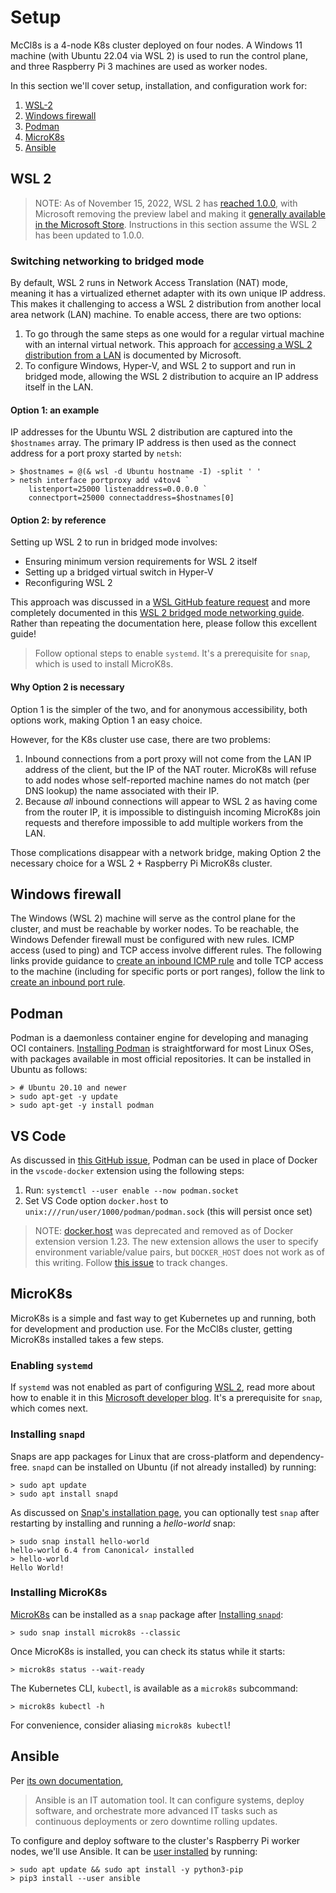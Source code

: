 # Setup

McCl8s is a 4-node K8s cluster deployed on four nodes. A Windows 11 machine
(with Ubuntu 22.04 via WSL 2) is used to run the control plane, and three
Raspberry Pi 3 machines are used as worker nodes.

In this section we'll cover setup, installation, and configuration work for:

1. [WSL-2](#wsl-2)
2. [Windows firewall](#windows-firewall)
3. [Podman](#podman)
4. [MicroK8s](#microk8s)
5. [Ansible](#ansible)

## WSL 2

> NOTE: As of November 15, 2022, WSL 2 has
> [reached 1.0.0](https://github.com/microsoft/WSL/discussions/9155),
> with Microsoft removing the preview label and making it
> [generally available in the Microsoft Store](https://devblogs.microsoft.com/commandline/the-windows-subsystem-for-linux-in-the-microsoft-store-is-now-generally-available-on-windows-10-and-11/).
> Instructions in this section assume the WSL 2 has been updated to 1.0.0.

### Switching networking to bridged mode

By default, WSL 2 runs in Network Access Translation (NAT) mode, meaning
it has a virtualized ethernet adapter with its own unique IP address.
This makes it challenging to access a WSL 2 distribution from another
local area network (LAN) machine. To enable access, there are two options:

1. To go through the same steps as one would for a regular virtual machine
   with an internal virtual network. This approach for
   [accessing a WSL 2 distribution from a LAN](https://learn.microsoft.com/en-us/windows/wsl/networking#accessing-a-wsl-2-distribution-from-your-local-area-network-lan)
   is documented by Microsoft.
2. To configure Windows, Hyper-V, and WSL 2 to support and run in bridged mode,
   allowing the WSL 2 distribution to acquire an IP address itself in the
   LAN.

#### Option 1: an example

IP addresses for the Ubuntu WSL 2 distribution are captured into the
`$hostnames` array. The primary IP address is then used as the connect address
for a port proxy started by `netsh`:

```ps1con
> $hostnames = @(& wsl -d Ubuntu hostname -I) -split ' '
> netsh interface portproxy add v4tov4 `
    listenport=25000 listenaddress=0.0.0.0 `
    connectport=25000 connectaddress=$hostnames[0]
```

#### Option 2: by reference

Setting up WSL 2 to run in bridged mode involves:

* Ensuring minimum version requirements for WSL 2 itself
* Setting up a bridged virtual switch in Hyper-V
* Reconfiguring WSL 2

This approach was discussed in a
[WSL GitHub feature request](https://github.com/microsoft/WSL/issues/4150#issuecomment-1303984769)
and more completely documented in this
[WSL 2 bridged mode networking guide](https://github.com/luxzg/WSL2-fixes/blob/master/networkingMode%3Dbridged.md).
Rather than repeating the documentation here, please follow this excellent
guide!

> Follow optional steps to enable `systemd`. It's a prerequisite for `snap`,
> which is used to install MicroK8s.

#### Why Option 2 is necessary

Option 1 is the simpler of the two, and for anonymous accessibility,
both options work, making Option 1 an easy choice.

However, for the K8s cluster use case, there are two problems:

1. Inbound connections from a port proxy will not come from the LAN
   IP address of the client, but the IP of the NAT router. MicroK8s will
   refuse to add nodes whose self-reported machine names do not match (per
   DNS lookup) the name associated with their IP.
2. Because *all* inbound connections will appear to WSL 2 as having come from
   the router IP, it is impossible to distinguish incoming MicroK8s join
   requests and therefore impossible to add multiple workers from the LAN.

Those complications disappear with a network bridge, making Option 2 the
necessary choice for a WSL 2 + Raspberry Pi MicroK8s cluster.

## Windows firewall

The Windows (WSL 2) machine will serve as the control plane for the cluster,
and must be reachable by worker nodes. To be reachable, the Windows Defender
firewall must be configured with new rules. ICMP access (used to ping) and
TCP access involve different rules. The following links provide guidance to
[create an inbound ICMP rule](https://learn.microsoft.com/en-us/windows/security/threat-protection/windows-firewall/create-an-inbound-icmp-rule)
and tolle TCP access to the machine (including for specific ports or port
ranges), follow the link to
[create an inbound port rule](https://learn.microsoft.com/en-us/windows/security/threat-protection/windows-firewall/create-an-inbound-port-rule).

## Podman

Podman is a daemonless container engine for developing and managing OCI
containers. [Installing Podman](https://podman.io/getting-started/installation)
is straightforward for most Linux OSes, with packages available in most
official repositories. It can be installed in Ubuntu as follows:

```shell
> # Ubuntu 20.10 and newer
> sudo apt-get -y update
> sudo apt-get -y install podman
```

## VS Code

As discussed in
[this GitHub  issue](https://github.com/microsoft/vscode-docker/issues/1590#issuecomment-769284759),
Podman can be used in place of Docker in the `vscode-docker` extension using
the following steps:

1. Run: `systemctl --user enable --now podman.socket`
2. Set VS Code option `docker.host` to `unix:///run/user/1000/podman/podman.sock`
   (this will persist once set)

> NOTE: [docker.host](https://github.com/microsoft/vscode-docker/issues/3539)
> was deprecated and removed as of Docker extension version 1.23. The new
> extension allows the user to specify environment variable/value pairs, but
> `DOCKER_HOST` does not work as of this writing. Follow
> [this issue](https://github.com/microsoft/vscode-docker/issues/3766) to
> track changes.

## MicroK8s

MicroK8s is a simple and fast way to get Kubernetes up and running, both for
development and production use. For the McCl8s cluster, getting MicroK8s
installed takes a few steps.

### Enabling `systemd`

If `systemd` was not enabled as part of configuring [WSL 2](#wsl-2), read more
about how to enable it in this
[Microsoft developer blog](https://devblogs.microsoft.com/commandline/systemd-support-is-now-available-in-wsl/).
It's a prerequisite for `snap`, which comes next.

### Installing `snapd`

Snaps are app packages for Linux that are cross-platform and dependency-free.
`snapd` can be installed on Ubuntu (if not already installed) by running:

```shell
> sudo apt update
> sudo apt install snapd
```

As discussed on
[Snap's installation page](https://snapcraft.io/docs/installing-snap-on-ubuntu),
you can optionally test `snap` after restarting by installing and running
a *hello-world* snap:

```shell
> sudo snap install hello-world
hello-world 6.4 from Canonical✓ installed
> hello-world
Hello World!
```

### Installing MicroK8s

[MicroK8s](https://microk8s.io/#install-microk8s) can be installed as a `snap`
package after [Installing `snapd`](#installing-snapd):

```shell
> sudo snap install microk8s --classic
```

Once MicroK8s is installed, you can check its status while it starts:

```shell
> microk8s status --wait-ready
```

The Kubernetes CLI, `kubectl`, is available as a `microk8s` subcommand:

```shell
> microk8s kubectl -h
```

For convenience, consider aliasing `microk8s kubectl`!

## Ansible

Per
[its own documentation](https://docs.ansible.com/ansible/latest/index.html),

> Ansible is an IT automation tool. It can configure systems, deploy software,
> and orchestrate more advanced IT tasks such as continuous deployments or
> zero downtime rolling updates.

To configure and deploy software to the cluster's Raspberry Pi worker nodes,
we'll use Ansible. It can be
[user installed](https://pip.pypa.io/en/latest/user_guide/#user-installs)
by running:

```shell
> sudo apt update && sudo apt install -y python3-pip
> pip3 install --user ansible
```
